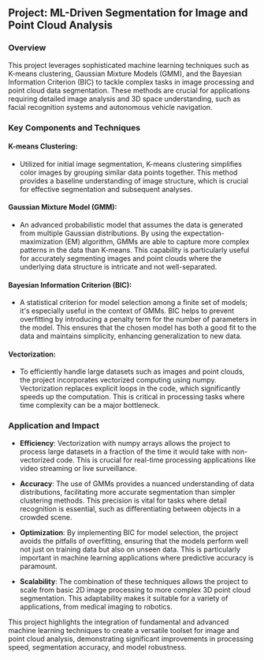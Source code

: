 
## Project: ML-Driven Segmentation for Image and Point Cloud Analysis

### Overview
This project leverages sophisticated machine learning techniques such as K-means clustering, Gaussian Mixture Models (GMM), and the Bayesian Information Criterion (BIC) to tackle complex tasks in image processing and point cloud data segmentation. These methods are crucial for applications requiring detailed image analysis and 3D space understanding, such as facial recognition systems and autonomous vehicle navigation.

### Key Components and Techniques

#### K-means Clustering:
- Utilized for initial image segmentation, K-means clustering simplifies color images by grouping similar data points together. This method provides a baseline understanding of image structure, which is crucial for effective segmentation and subsequent analyses.

#### Gaussian Mixture Model (GMM):
- An advanced probabilistic model that assumes the data is generated from multiple Gaussian distributions. By using the expectation-maximization (EM) algorithm, GMMs are able to capture more complex patterns in the data than K-means. This capability is particularly useful for accurately segmenting images and point clouds where the underlying data structure is intricate and not well-separated.

#### Bayesian Information Criterion (BIC):
- A statistical criterion for model selection among a finite set of models; it's especially useful in the context of GMMs. BIC helps to prevent overfitting by introducing a penalty term for the number of parameters in the model. This ensures that the chosen model has both a good fit to the data and maintains simplicity, enhancing generalization to new data.

#### Vectorization:
- To efficiently handle large datasets such as images and point clouds, the project incorporates vectorized computing using numpy. Vectorization replaces explicit loops in the code, which significantly speeds up the computation. This is critical in processing tasks where time complexity can be a major bottleneck.

### Application and Impact

- **Efficiency**: Vectorization with numpy arrays allows the project to process large datasets in a fraction of the time it would take with non-vectorized code. This is crucial for real-time processing applications like video streaming or live surveillance.

- **Accuracy**: The use of GMMs provides a nuanced understanding of data distributions, facilitating more accurate segmentation than simpler clustering methods. This precision is vital for tasks where detail recognition is essential, such as differentiating between objects in a crowded scene.

- **Optimization**: By implementing BIC for model selection, the project avoids the pitfalls of overfitting, ensuring that the models perform well not just on training data but also on unseen data. This is particularly important in machine learning applications where predictive accuracy is paramount.

- **Scalability**: The combination of these techniques allows the project to scale from basic 2D image processing to more complex 3D point cloud segmentation. This adaptability makes it suitable for a variety of applications, from medical imaging to robotics.

This project highlights the integration of fundamental and advanced machine learning techniques to create a versatile toolset for image and point cloud analysis, demonstrating significant improvements in processing speed, segmentation accuracy, and model robustness.
